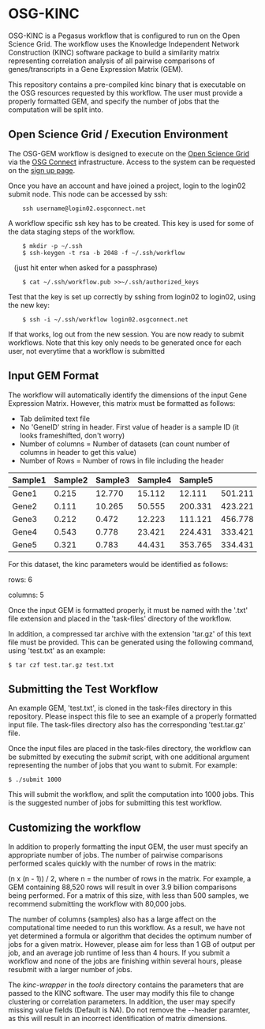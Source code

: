 # OSG-KINC

OSG-KINC is a Pegasus workflow that is configured to run on the Open Science Grid.  The workflow uses the Knowledge Independent Network Construction (KINC) software package to build a similarity matrix representing correlation analysis of all pairwise comparisons of genes/transcripts in a Gene Expression Matrix (GEM).  

This repository contains a pre-compiled kinc binary that is executable on the OSG resources requested by this workflow.  The user must provide a properly formatted GEM, and specify the number of jobs that the computation will be split into.  

## Open Science Grid / Execution Environment

The OSG-GEM workflow is designed to execute on the [Open Science Grid](https://www.opensciencegrid.org/) via the
[OSG Connect](https://osgconnect.net/) infrastructure. Access to the system can be requested on the 
[sign up page](https://osgconnect.net/signup). 

Once you have an account and have joined a project, login to the login02 submit node.
This node can be accessed by ssh:

        ssh username@login02.osgconnect.net

A workflow specific ssh key has to be created. This key is used for some of the data staging steps of the workflow. 

        $ mkdir -p ~/.ssh
        $ ssh-keygen -t rsa -b 2048 -f ~/.ssh/workflow
          (just hit enter when asked for a passphrase)
          
        $ cat ~/.ssh/workflow.pub >>~/.ssh/authorized_keys

Test that the key is set up correctly by sshing from login02 to login02, using the new key:

        $ ssh -i ~/.ssh/workflow login02.osgconnect.net

If that works, log out from the new session. You are now ready to submit workflows.  Note that this key only needs to be generated once for each user, not everytime that a workflow is submitted

## Input GEM Format

The workflow will automatically identify the dimensions of the input Gene Expression Matrix.  However, this matrix must be formatted as follows:

- Tab delimited text file
- No 'GeneID' string in header.  First value of header is a sample ID (it looks frameshifted, don't worry)
- Number of columns = Number of datasets (can count number of columns in header to get this value)
- Number of Rows = Number of rows in file including the header

| Sample1 | Sample2 | Sample3 | Sample4 | Sample5 |         |
| ------- | ------- | ------- | ------- | ------- | ------- |
| Gene1 | 0.215 | 12.770 | 15.112 | 12.111 | 501.211 |    
| Gene2 | 0.111 | 10.265 | 50.555 | 200.331 | 423.221 |
| Gene3 | 0.212 | 0.472 | 12.223 | 111.121 | 456.778 |
| Gene4 | 0.543 | 0.778 | 23.421 | 224.431 | 333.421 |
| Gene5 | 0.321 | 0.783 | 44.431 | 353.765 | 334.431 | 

For this dataset, the kinc parameters would be identified as follows:

rows: 6

columns: 5 

Once the input GEM is formatted properly, it must be named with the '.txt' file extension and placed in the 'task-files' directory of the workflow.  

In addition, a compressed tar archive with the extension 'tar.gz' of this text file must be provided.  This can be generated using the following command, using 'test.txt' as an example:

    $ tar czf test.tar.gz test.txt
    
    
## Submitting the Test Workflow

An example GEM, 'test.txt', is cloned in the task-files directory in this repository.  Please inspect this file to see an example of a properly formatted input file. The task-files directory also has the corresponding 'test.tar.gz' file.  

Once the input files are placed in the task-files directory, the workflow can be submitted by executing the *submit* script, with one additional argument representing the number of jobs that you want to submit.  For example:

    $ ./submit 1000
    
This will submit the workflow, and split the computation into 1000 jobs.  This is the suggested number of jobs for submitting this test workflow.  
    
    
## Customizing the workflow

In addition to properly formatting the input GEM, the user must specify an appropriate number of jobs.  The number of pairwise comparisons performed scales quickly with the number of rows in the matrix:

(n x (n - 1)) / 2, where n = the number of rows in the matrix.  For example, a GEM containing 88,520 rows will result in over 3.9 billion comparisons being performed.  For a matrix of this size, with less than 500 samples,  we recommend submitting the workflow with 80,000 jobs.  

The number of columns (samples) also has a large affect on the computational time needed to run this workflow.  As a result, we have not yet determined a formula or algorithm that decides the optimum number of jobs for a given matrix.  However, please aim for less than 1 GB of output per job, and an average job runtime of less than 4 hours.  If you submit a workflow and none of the jobs are finishing within several hours, please resubmit with a larger number of jobs.    

The *kinc-wrapper* in the *tools* directory contains the parameters that are passed to the KINC software.  The user may modify this file to change clustering or correlation parameters.  In addition, the user may specify missing value fields (Default is NA).  Do not remove the --header paramter, as this will result in an incorrect identification of matrix dimensions.  





        
